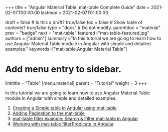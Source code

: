 +++
title = "Angular Material Table: mat-table Complete Guide"
date = 2021-02-07T00:00:00
lastmod = 2021-02-07T01:00:00

draft = false  # Is this a draft? true/false
toc = false  # Show table of contents? true/false
type = "docs"  # Do not modify.
parentdoc = "material"
prev = "badge"
next = "mat-table"
featured="mat-table-featured.jpg"
authors = ["admin"]
summary ="In this tutorial we are going to learn how to use Angular Material Table module in Angular with simple and detailed examples."
keywords=["mat-table,Angular Material Table"]


# Add menu entry to sidebar.
linktitle = "Table"
[menu.material]
  parent = "Tutorial"
  weight = 3
+++

In this tutorial we are going to learn how to use Angular Material Table module in Angular with simple and detailed examples.

1. [Creating a Simple table in Angular using mat-table](https://www.angularjswiki.com/material/mat-table/)
2. [Adding Pagination to the mat-table](https://www.angularjswiki.com/material/mat-table-pagination/)
3. [mat-table filter example: Search & Filter mat-table in Angular](https://www.angularjswiki.com/material/mat-table-filter/)
4. [Working with mat-table filterPredicate in Angular](https://www.angularjswiki.com/material/mat-table-filterpredicate/)


